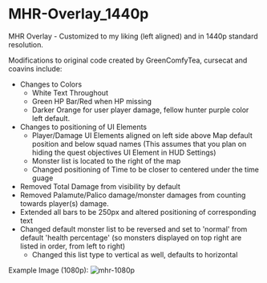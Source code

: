 # MHR-Overlay_1440p
MHR Overlay - Customized to my liking (left aligned) and in 1440p standard resolution.

Modifications to original code created by GreenComfyTea, cursecat and coavins include:
- Changes to Colors
  - White Text Throughout
  - Green HP Bar/Red when HP missing
  - Darker Orange for user player damage, fellow hunter purple color left default.
- Changes to positioning of UI Elements
  - Player/Damage UI Elements aligned on left side above Map default position and below squad names (This assumes that you plan on hiding the quest objectives UI Element in HUD Settings)
  - Monster list is located to the right of the map
  - Changed positioning of Time to be closer to centered under the time guage
- Removed Total Damage from visibility by default
- Removed Palamute/Palico damage/monster damages from counting towards player(s) damage.
- Extended all bars to be 250px and altered positioning of corresponding text
- Changed default monster list to be reversed and set to 'normal' from default 'health percentage' (so monsters displayed on top right are listed in order, from left to right)
  - Changed this list type to vertical as well, defaults to horizontal

Example Image (1080p):
![mhr-1080p](https://user-images.githubusercontent.com/98252692/150670290-837211b8-eb89-4bb0-b1ef-b843fa43ef3b.PNG)
